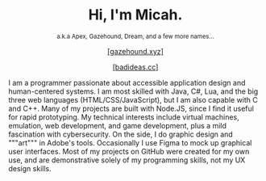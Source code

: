 <h1 align="center">Hi, I'm Micah.</h1>
<p align="center"><sup>a.k.a Apex, Gazehound, Dream, and a few more names...</sup></p>
<p align="center"><a href="https://gazehound.xyz/" target="_BLANK">[gazehound.xyz]</a></p>
<p align="center"><a href="https://badideas.cc/" target="_BLANK">[badideas.cc]</a></p>

I am a programmer passionate about accessible application design and human-centered systems. I am most skilled with Java, C#, Lua, and the big three web languages (HTML/CSS/JavaScript), but I am also capable with C and C++. Many of my projects are built with Node.JS, since I find it useful for rapid prototyping. My technical interests include virtual machines, emulation, web development, and game development, plus a mild fascination with cybersecurity. On the side, I do graphic design and """art""" in Adobe's tools. Occasionally I use Figma to mock up graphical user interfaces. Most of my projects on GitHub were created for my own use, and are demonstrative solely of my programming skills, not my UX design skills.
